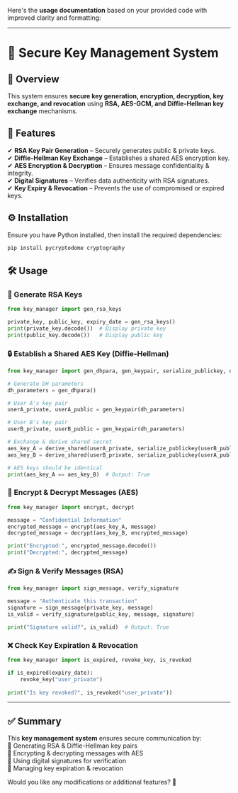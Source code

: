 Here's the **usage documentation** based on your provided code with improved clarity and formatting:  

---

# 🔐 Secure Key Management System  

## 📌 Overview  
This system ensures **secure key generation, encryption, decryption, key exchange, and revocation** using **RSA, AES-GCM, and Diffie-Hellman key exchange** mechanisms.  

## 🚀 Features  
✔ **RSA Key Pair Generation** – Securely generates public & private keys.  
✔ **Diffie-Hellman Key Exchange** – Establishes a shared AES encryption key.  
✔ **AES Encryption & Decryption** – Ensures message confidentiality & integrity.  
✔ **Digital Signatures** – Verifies data authenticity with RSA signatures.  
✔ **Key Expiry & Revocation** – Prevents the use of compromised or expired keys.  

## ⚙️ Installation  
Ensure you have Python installed, then install the required dependencies:  
```sh
pip install pycryptodome cryptography
```  

## 🛠️ Usage  

### 🔑 Generate RSA Keys  
```python
from key_manager import gen_rsa_keys

private_key, public_key, expiry_date = gen_rsa_keys()
print(private_key.decode())  # Display private key
print(public_key.decode())   # Display public key
```

### 🔒 Establish a Shared AES Key (Diffie-Hellman)  
```python
from key_manager import gen_dhpara, gen_keypair, serialize_publickey, derive_shared

# Generate DH parameters
dh_parameters = gen_dhpara()

# User A's key pair
userA_private, userA_public = gen_keypair(dh_parameters)

# User B's key pair
userB_private, userB_public = gen_keypair(dh_parameters)

# Exchange & derive shared secret
aes_key_A = derive_shared(userA_private, serialize_publickey(userB_public))
aes_key_B = derive_shared(userB_private, serialize_publickey(userA_public))

# AES keys should be identical
print(aes_key_A == aes_key_B)  # Output: True
```

### 🔑 Encrypt & Decrypt Messages (AES)  
```python
from key_manager import encrypt, decrypt

message = "Confidential Information"
encrypted_message = encrypt(aes_key_A, message)
decrypted_message = decrypt(aes_key_B, encrypted_message)

print("Encrypted:", encrypted_message.decode())
print("Decrypted:", decrypted_message)
```

### ✍️ Sign & Verify Messages (RSA)  
```python
from key_manager import sign_message, verify_signature

message = "Authenticate this transaction"
signature = sign_message(private_key, message)
is_valid = verify_signature(public_key, message, signature)

print("Signature valid?", is_valid)  # Output: True
```

### ❌ Check Key Expiration & Revocation  
```python
from key_manager import is_expired, revoke_key, is_revoked

if is_expired(expiry_date):
    revoke_key("user_private")
    
print("Is key revoked?", is_revoked("user_private"))
```

---

## ✅ Summary  
This **key management system** ensures secure communication by:  
🔹 Generating RSA & Diffie-Hellman key pairs  
🔹 Encrypting & decrypting messages with AES  
🔹 Using digital signatures for verification  
🔹 Managing key expiration & revocation  

Would you like any modifications or additional features? 🚀
